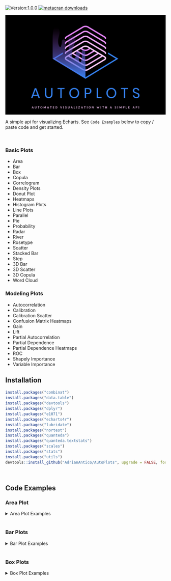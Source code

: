 ![Version:1.0.0](https://img.shields.io/static/v1?label=Version&message=1.0.0&color=blue&?style=plastic)
[![metacran downloads](https://cranlogs.r-pkg.org/badges/last-week/AutoPlots)](https://cran.r-project.org/package=AutoPlots)


<img src="https://raw.githubusercontent.com/AdrianAntico/AutoPlots/master/inst/Logo2.PNG" align="center" width="800" />

<br> 

A simple api for visualizing Echarts. See `Code Examples` below to copy / paste code and get started.

<br> 

### Basic Plots
- Area
- Bar
- Box
- Copula
- Correlogram
- Density Plots
- Donut Plot
- Heatmaps
- Histogram Plots
- Line Plots
- Parallel
- Pie
- Probability
- Radar
- River
- Rosetype
- Scatter
- Stacked Bar
- Step
- 3D Bar
- 3D Scatter
- 3D Copula
- Word Cloud

### Modeling Plots
- Autocorrelation
- Calibration
- Calibration Scatter
- Confusion Matrix Heatmaps
- Gain
- Lift
- Partial Autocorrelation
- Partial Dependence
- Partial Dependence Heatmaps
- ROC
- Shapely Importance
- Variable Importance



## Installation

```r
install.packages("combinat")
install.packages("data.table")
install.packages("devtools")
install.packages("dplyr")
install.packages("e1071")
install.packages("echarts4r")
install.packages("lubridate")
install.packages("nortest")
install.packages("quanteda")
install.packages("quanteda.textstats")
install.packages("scales")
install.packages("stats")
install.packages("utils")
devtools::install_github("AdrianAntico/AutoPlots", upgrade = FALSE, force = TRUE)
```

<br>

## Code Examples


### Area Plot

<details><summary>Area Plot Examples</summary>

```r
# Create fake data
data <- AutoPlots::FakeDataGenerator(N = 1000)
data <- data[, .(
  IndepVar = mean(Independent_Variable8)
), by = c("DateTime")]

# Build plot
AutoPlots::Area(
  dt = data,
  XVar = "DateTime",
  YVar = "IndepVar",
  areaStyle.color = c("#80AAFF","#BDD5FF","#CFCFCF"),
  areaStyle.opacity = c(0.9,0.4,0.05),
  legend.show = FALSE)
```
<br>

<img src="https://raw.githubusercontent.com/AdrianAntico/AutoPlots/master/inst/AreaPlot.PNG" align="center" width="800" />

<br>

```r
# Create fake data
data <- AutoPlots::FakeDataGenerator(N = 1000)
data <- data[, .(
  IndepVar = mean(Independent_Variable8)
), by = c("DateTime", "Factor_1")]

# Build plot
ch <- as.character(sort(unique(data$Factor_1)))
plot_list <- lapply(ch, function(x) {
  plot_list[[gv]] <- AutoPlots::Area(
    dt = data[Factor_1 == x],
    XVar = "DateTime",
    YVar = "IndepVar",
    Height = "300px",
    title.text = paste0("Factor_1: ", x),
    areaStyle.color = c("#80AAFF","#BDD5FF","#CFCFCF"),
    areaStyle.opacity = c(0.9,0.4,0.05),
    legend.show = FALSE)
})

AutoPlots::display_plots_grid(
  plot_list,
  cols = 2
)

```

<br>

<img src="https://raw.githubusercontent.com/AdrianAntico/AutoPlots/master/inst/AreaPlot_grid.PNG" align="center" width="800" />

</details>

<br>


### Bar Plots

<details><summary>Bar Plot Examples</summary>

```r
# Create fake data
data <- AutoPlots::FakeDataGenerator(N = 1000)
data <- data[, .(
  IndepVar = mean(Independent_Variable8)
), by = c("DateTime")]

# Build plot
AutoPlots::Bar(
  dt = data,
  XVar = "DateTime",
  YVar = "IndepVar",
  backgroundStyle.color = c("#80AAFF","#BDD5FF","#CFCFCF"),
  backgroundStyle.opacity = c(0.9,0.4,0.05),
  legend.show = FALSE)
```

<br>

<img src="https://raw.githubusercontent.com/AdrianAntico/AutoPlots/master/inst/BarPlot.PNG" align="center" width="800" />

<br>

```r
# Create fake data
data <- AutoPlots::FakeDataGenerator(N = 1000)
data <- data[, .(
  IndepVar = mean(Independent_Variable8)
), by = c("DateTime", "Factor_1")]

# Build plot
ch <- as.character(sort(unique(data$Factor_1)))
plot_list <- lapply(ch, function(x) {
  plot_list[[gv]] <- AutoPlots::Bar(
    dt = data[Factor_1 == x],
    XVar = "DateTime",
    YVar = "IndepVar",
    Height = "300px",
    title.text = paste0("Factor_1: ", x),
    backgroundStyle.color = c("#80AAFF","#BDD5FF","#CFCFCF"),
    backgroundStyle.opacity = c(0.9,0.4,0.05),
    legend.show = FALSE)
})

AutoPlots::display_plots_grid(
  plot_list,
  cols = 2
)

```

<br>

<img src="https://raw.githubusercontent.com/AdrianAntico/AutoPlots/master/inst/BarPlot_grid.PNG" align="center" width="800" />

<br>


</details>

<br>


### Box Plots

<details><summary>Box Plot Examples</summary>

```r
# Create fake data
data <- AutoPlots::FakeDataGenerator(N = 1000)
data[1, Independent_Variable8 := 0.6]
data[2, Independent_Variable8 := 0.7]
data[3, Independent_Variable8 := 0.8]
data[4, Independent_Variable8 := 0.9]

# Build plot
AutoPlots::Box(
  dt = data,
  XVar = "Factor_1",
  YVar = "Independent_Variable8",
  yAxis.title = "IndepVar",
  itemStyle.color = c("red","#BDD5FF","blue"),
  itemStyle.opacity = c(0.9,0.4,0.05),
  legend.show = FALSE)
```

<br>

<img src="https://raw.githubusercontent.com/AdrianAntico/AutoPlots/master/inst/BoxPlot.PNG" align="center" width="800" />

<br>

```r
# Create fake data
data <- AutoPlots::FakeDataGenerator(N = 1000)
data[1, Independent_Variable8 := 0.6]
data[2, Independent_Variable8 := 0.7]
data[3, Independent_Variable8 := 0.8]
data[4, Independent_Variable8 := 0.9]

# Build plot
ch <- c("Factor_1", "Factor_2")
plot_list <- lapply(ch, function(x) {
  AutoPlots::Box(
    dt = data,
    XVar = x,
    YVar = "Independent_Variable8",
    Height = "300px",
    title.text = paste0("Factor_1: ", x),
    itemStyle.color = c("red","#BDD5FF","blue"),
    itemStyle.opacity = c(0.9,0.4,0.05),
    legend.show = FALSE)
})

AutoPlots::display_plots_grid(
  plot_list,
  cols = 1
)

```

<br>

<img src="https://raw.githubusercontent.com/AdrianAntico/AutoPlots/master/inst/BoxPlot_grid.PNG" align="center" width="800" />

<br>


</details>

<br>
